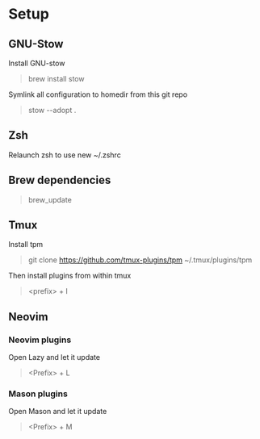 # Setup

## GNU-Stow
Install GNU-stow
> brew install stow

Symlink all configuration to homedir from this git repo
> stow --adopt .

## Zsh
Relaunch zsh to use new ~/.zshrc

## Brew dependencies
> brew_update

## Tmux
Install tpm
> git clone https://github.com/tmux-plugins/tpm ~/.tmux/plugins/tpm

Then install plugins from within tmux
> \<prefix\> + I

## Neovim

### Neovim plugins
Open Lazy and let it update
> \<Prefix\> + L

### Mason plugins
Open Mason and let it update
> \<Prefix\> + M
